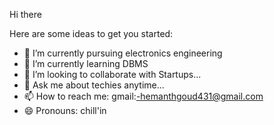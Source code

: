 Hi there

Here are some ideas to get you started:

- 🔭 I’m currently pursuing electronics engineering 
- 🌱 I’m currently learning DBMS
- 👯 I’m looking to collaborate with Startups...
- 💬 Ask me about techies anytime...
- 📫 How to reach me: gmail:-hemanthgoud431@gmail.com
- 😄 Pronouns: chill'in
